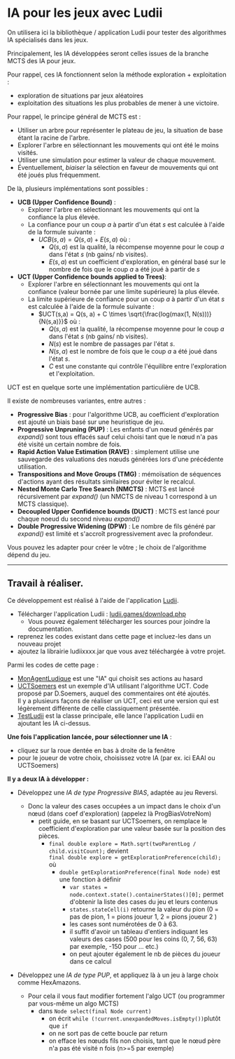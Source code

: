 # IA pour les jeux avec Ludii

On utilisera ici la bibliothèque / application Ludii pour tester des algorithmes IA spécialisés dans les jeux.

Principalement, les IA développées seront celles issues de la branche MCTS des IA pour jeux.

Pour rappel, ces IA fonctionnent selon la méthode exploration + exploitation : 
  - exploration de situations par jeux aléatoires
  - exploitation des situations les plus probables de mener à une victoire.

Pour rappel, le principe général de MCTS est :
 - Utiliser un arbre pour représenter le plateau de jeu, la situation de base étant la racine de l'arbre. 
 - Explorer l'arbre en sélectionnant les mouvements qui ont été le moins visités. 
 - Utiliser une simulation pour estimer la valeur de chaque mouvement. 
 - Éventuellement, _biaiser_ la sélection en faveur de mouvements qui ont été joués plus fréquemment.

De là, plusieurs implémentations sont possibles : 
 - **UCB (Upper Confidence Bound)** :
   - Explorer l'arbre en sélectionnant les mouvements qui ont la confiance la plus élevée.
   - La confiance pour un coup $a$ à partir d'un état $s$ est calculée à l'aide de la formule suivante :
     - $UCB(s, a) = Q(s, a) + E(s, a)$ où :
       - $Q(s, a)$ est la qualité, la récompense moyenne pour le coup $a$ dans l'état $s$ (nb gains/ nb visites).
       - $E(s, a)$ est un coefficient d'exploration, en général basé sur le nombre de fois que le coup $a$ a été joué à partir de $s$
 - **UCT (Upper Confidence bounds applied to Trees)**:
   - Explorer l'arbre en sélectionnant les mouvements qui ont la confiance (valeur bornée par une limite supérieure) la plus élevée. 
   - La limite supérieure de confiance pour un coup $a$ à partir d'un état $s$ est calculée à l'aide de la formule suivante : 
     - $UCT(s,a) = Q(s, a) + C \times \sqrt{\frac{log(max(1, N(s)))}{N(s,a)}}$ où : 
       - $Q(s, a)$ est la qualité, la récompense moyenne pour le coup $a$ dans l'état $s$ (nb gains/ nb visites). 
       - $N(s)$ est le nombre de passages par l'état $s$.
       - $N(s, a)$ est le nombre de fois que le coup $a$ a été joué dans l'état $s$.
       - $C$ est une constante qui contrôle l'équilibre entre l'exploration et l'exploitation.
 
UCT est en quelque sorte une implémentation particulière de UCB.

Il existe de nombreuses variantes, entre autres :
  - **Progressive Bias** : pour l'algorithme UCB, au coefficient d'exploration est ajouté un biais basé sur une heuristique de jeu.
  - **Progressive Unpruning (PUP)** : Les enfants d'un nœud générés par *expand()* sont tous effacés sauf celui choisi tant que le nœud n'a pas été visité un certain nombre de fois.
  - **Rapid Action Value Estimation (RAVE)** : simplement utilise une sauvegarde des valuations des nœuds générées lors d'une précédente utilisation.
  - **Transpositions and Move Groups (TMG)** : mémoïsation de séquences d'actions ayant des résultats similaires pour éviter le recalcul.
  - **Nested Monte Carlo Tree Search (NMCTS)** : MCTS est lancé récursivement par *expand()* (un NMCTS de niveau 1 correspond à un MCTS classique).
  - **Decoupled Upper Confidence bounds (DUCT)** : MCTS est lancé pour chaque noeud du second niveau  *expand()*
  - **Double Progressive Widening (DPW)** : Le nombre de fils généré par *expand()* est limité et s'accroît progressivement avec la profondeur.

Vous pouvez les adapter pour créer le vôtre ; le choix de l'algorithme dépend du jeu.

---
## Travail à réaliser.

Ce développement est réalisé à l'aide de l'application [Ludii](https://ludii.games/).
  - Télécharger l'application Ludii : [ludii.games/download.php](https://ludii.games/download.php)
    - Vous pouvez également télécharger les sources pour joindre la documentation. 
  - reprenez les codes existant dans cette page et incluez-les dans un nouveau projet
  - ajoutez la librairie ludiixxxx.jar que vous avez téléchargée à votre projet.

Parmi les codes de cette page : 
  - [MonAgentLudique](./MonAgentLudique.java) est une "IA" qui choisit ses actions au hasard
  - [UCTSoemers](./UCTSoemers.java) est un exemple d'IA utilisant l'algorithme UCT. Code proposé par D.Soemers, auquel des commentaires ont été ajoutés.<br>
  Il y a plusieurs façons de réaliser un UCT, ceci est une version qui est légèrement différente de celle classiquement présentée.
  - [TestLudii](./TestLudii.java) est la classe principale, elle lance l'application Ludii en ajoutant les IA ci-dessus.

**Une fois l'application lancée, pour sélectionner une IA** : 
  - cliquez sur la roue dentée en bas à droite de la fenêtre
  - pour le joueur de votre choix, choisissez votre IA (par ex. ici EAAI ou UCTSoemers)

**Il y a deux IA à développer :**
- Développez une _IA de type Progressive BIAS_, adaptée au jeu Reversi.
  - Donc la valeur des cases occupées a un impact dans le choix d'un nœud (dans coef d'exploration)
    (appelez là ProgBiasVotreNom)
    - petit guide, en se basant sur UCTSoemers, on remplace le coefficient d'exploration par une valeur basée sur la position des pièces.
      - `final double explore = Math.sqrt(twoParentLog / child.visitCount);` devient <br>
      `final double explore = getExplorationPreference(child);` où
        - `double getExplorationPreference(final Node node)` est une fonction à définir
          - `var states = node.context.state().containerStates()[0];` permet d'obtenir la liste des cases du jeu et leurs contenus
          - `states.stateCell(i)` retourne la valeur du pion (0 = pas de pion, 1 = pions joueur 1, 2 = pions joueur 2 )
          - les cases sont numérotées de 0 à 63. 
          - il suffit d'avoir un tableau d'entiers indiquant les valeurs des cases (500 pour les coins (0, 7, 56, 63) par exemple, -150 pour ... etc.)
          - on peut ajouter également le nb de pièces du joueur dans ce calcul

- Développez une _IA de type PUP_, et appliquez là à un jeu à large choix comme HexAmazons. 
  - Pour cela il vous faut modifier fortement l'algo UCT (ou programmer par vous-même un algo MCTS)
    - dans `Node select(final Node current)`
      - on écrit `while (!current.unexpandedMoves.isEmpty())`plutôt que `if`
      - on ne sort pas de cette boucle par return
      - on efface les nœuds fils non choisis, tant que le nœud père n'a pas été visité n fois (n>=5 par exemple)

